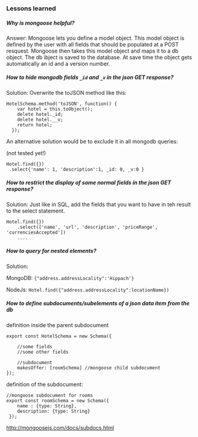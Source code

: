 ### Lessons learned

##### Why is mongoose helpful?
Answer: Mongoose lets you define a model object. This model object is defined by the user with all fields that should be populated at a POST resquest. Mongoose then takes this model object and maps it to a db object. The db ibject is saved to the database. At save time the object gets automatically an id and a version number.

##### How to hide mongodb fields `_id` and `_v` in the json GET response?
Solution: Overwrite the toJSON method like this:

```
HotelSchema.method('toJSON', function() {
    var hotel = this.toObject();
    delete hotel._id;
    delete hotel.__v;
    return hotel;
  });
```
An alternative solution would be to exclude it in all mongodb queries:

(not tested yet!)
```
Hotel.find({})
 .select{'name': 1, 'description':1, _id: 0, _v:0 }
```

##### How to restrict the display of some normal fields in the json GET response?

Solution: Just like in SQL, add the fields that you want to have in teh result to the select statement.

```
Hotel.find({})
    .select(['name', 'url', 'description', 'priceRange', 'currenciesAccepted'])
    ....
```


##### How to query for nested elements?
Solution:

MongoDB: ``` {"address.addressLocality":'Hippach'} ```

NodeJs:  ```Hotel.find({"address.addressLocality":locationName})```

##### How to define subdocuments/subelements of a json data item from the db

definition inside the parent subdocument

```
export const HotelSchema = new Schema({

    //some fields
    //some other fields

    //subdocument
    makesOffer: [roomSchema] //mongoose child subdocument
});
```

definition of the subdocument:
```
//mongoose subdocument for rooms
export const roomSchema = new Schema({
    name : {type: String},
    description: {type: String}
 });
```
http://mongoosejs.com/docs/subdocs.html
